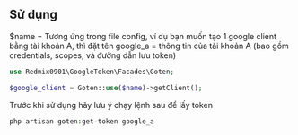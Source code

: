 ## Sử dụng

$name = Tương ứng trong file config, ví dụ bạn muốn tạo 1 google client bằng tài khoản A, thì đặt tên google_a = thông tin của tài khoản A (bao gồm credentials, scopes, và đường dẫn lưu token)

``` php
use Redmix0901\GoogleToken\Facades\Goten;

$google_client = Goten::use($name)->getClient();
```
Trước khi sử dụng hãy lưu ý chạy lệnh sau để lấy token

``` php
php artisan goten:get-token google_a
```